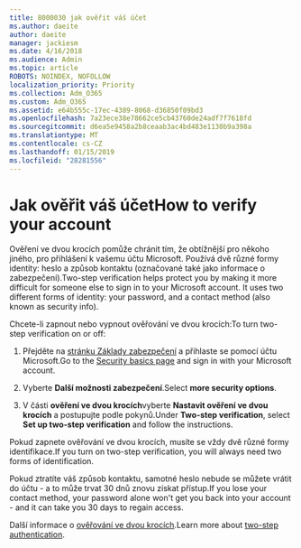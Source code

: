 ```yaml
---
title: 8000030 jak ověřit váš účet
ms.author: daeite
author: daeite
manager: jackiesm
ms.date: 4/16/2018
ms.audience: Admin
ms.topic: article
ROBOTS: NOINDEX, NOFOLLOW
localization_priority: Priority
ms.collection: Adm_O365
ms.custom: Adm_O365
ms.assetid: e64b555c-17ec-4389-8068-d36850f09bd3
ms.openlocfilehash: 7a23ece38e78662ce5cb43760de24adf7f7618fd
ms.sourcegitcommit: d6ea5e9458a2b8ceaab3ac4bd483e1130b9a398a
ms.translationtype: MT
ms.contentlocale: cs-CZ
ms.lasthandoff: 01/15/2019
ms.locfileid: "28281556"
---
```

# <a name="how-to-verify-your-account"></a><span data-ttu-id="2196f-102">Jak ověřit váš účet</span><span class="sxs-lookup"><span data-stu-id="2196f-102">How to verify your account</span></span>

<span data-ttu-id="2196f-p101">Ověření ve dvou krocích pomůže chránit tím, že obtížnější pro někoho jiného, pro přihlášení k vašemu účtu Microsoft. Používá dvě různé formy identity: heslo a způsob kontaktu (označované také jako informace o zabezpečení).</span><span class="sxs-lookup"><span data-stu-id="2196f-p101">Two-step verification helps protect you by making it more difficult for someone else to sign in to your Microsoft account. It uses two different forms of identity: your password, and a contact method (also known as security info).</span></span> 
  
<span data-ttu-id="2196f-105">Chcete-li zapnout nebo vypnout ověřování ve dvou krocích:</span><span class="sxs-lookup"><span data-stu-id="2196f-105">To turn two-step verification on or off:</span></span>
  
1. <span data-ttu-id="2196f-106">Přejděte na [stránku Základy zabezpečení](https://go.microsoft.com/fwlink/?linkid=842325) a přihlaste se pomocí účtu Microsoft.</span><span class="sxs-lookup"><span data-stu-id="2196f-106">Go to the [Security basics page](https://go.microsoft.com/fwlink/?linkid=842325) and sign in with your Microsoft account.</span></span> 
    
2. <span data-ttu-id="2196f-107">Vyberte **Další možnosti zabezpečení**.</span><span class="sxs-lookup"><span data-stu-id="2196f-107">Select **more security options**.</span></span> 
    
3. <span data-ttu-id="2196f-108">V části **ověření ve dvou krocích**vyberte **Nastavit ověření ve dvou krocích** a postupujte podle pokynů.</span><span class="sxs-lookup"><span data-stu-id="2196f-108">Under **Two-step verification**, select **Set up two-step verification** and follow the instructions.</span></span> 
    
<span data-ttu-id="2196f-109">Pokud zapnete ověřování ve dvou krocích, musíte se vždy dvě různé formy identifikace.</span><span class="sxs-lookup"><span data-stu-id="2196f-109">If you turn on two-step verification, you will always need two forms of identification.</span></span>
  
<span data-ttu-id="2196f-110">Pokud ztratíte váš způsob kontaktu, samotné heslo nebude se můžete vrátit do účtu - a to může trvat 30 dnů znovu získat přístup.</span><span class="sxs-lookup"><span data-stu-id="2196f-110">If you lose your contact method, your password alone won't get you back into your account - and it can take you 30 days to regain access.</span></span> 
  
<span data-ttu-id="2196f-111">Další informace o [ověřování ve dvou krocích](https://go.microsoft.com/fwlink/?linkid=872270).</span><span class="sxs-lookup"><span data-stu-id="2196f-111">Learn more about [two-step authentication](https://go.microsoft.com/fwlink/?linkid=872270).</span></span>
  

